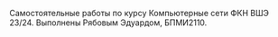 Самостоятельные работы по курсу Компьютерные сети ФКН ВШЭ 23/24.
Выполнены Рябовым Эдуардом, БПМИ2110.
